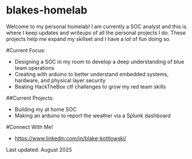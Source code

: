 # blakes-homelab

Welcome to my personal homelab! I am currently a SOC analyst and this is where I keep updates and writeups of all the personal projects I do. These projects help me expand my skillset and I have a lot of fun doing so.

#Current Focus:
- Designing a SOC in my room to develop a deep understanding of blue team operations
- Creating with arduino to better understand embedded systems, hardware, and physical layer security
- Beating HackTheBox ctf challenges to grow my red team skills
  
##Current Projects: 
- Building my at home SOC
- Making an arduino to report the weather via a Splunk dashboard

#Connect With Me!
- https://www.linkedin.com/in/blake-kottlowski/

Last updated: August 2025
